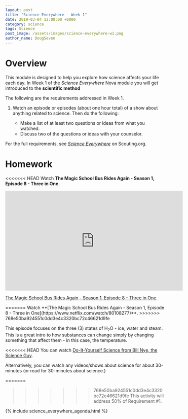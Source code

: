 ```yaml
---
layout: post
title: "Science Everywhere - Week 1"
date: 2019-03-04 12:00:00 +0000
category: science
tags: Science
post_image: /assets/images/science-everywhere-w1.png
author_name: DougSeven
---
```

# Overview
This module is designed to help you explore how science affects your life each day. 
In Week 1 of the *Science Everywhere* Nova module you will get introduced to the **scientific method**

The following are the requirements addressed in Week 1.

1. Watch an episode or episodes (about one hour total) of a show about anything related to science. Then do the following:

    * Make a list of at least two questions or ideas from what you watched.
    * Discuss two of the questions or ideas with your counselor.

For the full requirements, see *[Science Everywhere](https://www.scouting.org/stem-nova-awards/awards/cub-scout/science-everywhere/)* on Scouting.org. 

# Homework
<<<<<<< HEAD
Watch **The Magic School Bus Rides Again - Season 1, Episode 8 - Three in One**. 

<iframe src="https://www.youtube.com/embed/3MXBDtGC57U" width="560" height="315" frameborder="0" allow="autoplay; fullscreen" allowfullscreen></iframe>
<p><a href="https://youtu.be/3MXBDtGC57U">The Magic School Bus Rides Again - Season 1, Episode 8 - Three in One</a>.</p>
=======
Watch **[The Magic School Bus Rides Again - Season 1, Episode 8 - Three in One](https://www.netflix.com/watch/80108277)**. 
>>>>>>> 768e50ba924551c0dd3e4c3320bc72c46621d9fe

This episode focuses on the three (3) states of H<sub>2</sub>O - ice, water and steam. This
is a great intro to how substances can change simply by changing something that affect them - in this case, the temperature.

<<<<<<< HEAD
You can watch [Do-It-Yourself Science from Bill Nye, the Science Guy](https://www.youtube.com/watch?v=XJp_x_9OVXw).

Alternatively, you can watch any videos/shows about science for about 30-minutes (or read for 30-minutes about science.)

=======
>>>>>>> 768e50ba924551c0dd3e4c3320bc72c46621d9fe
This activity will address 50% of Requirement #1.

{% include science_everywhere_agenda.html %}